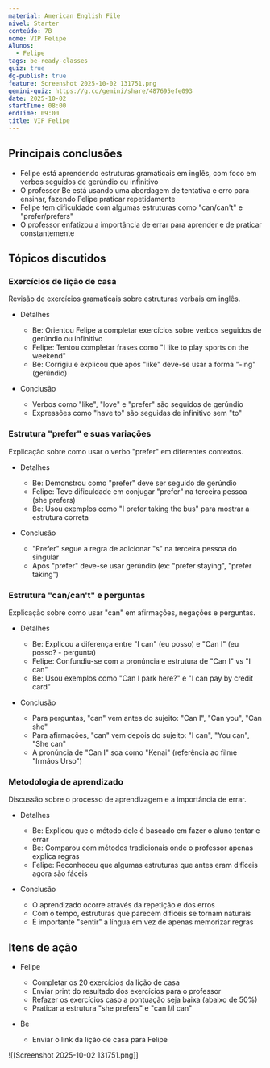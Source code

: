 ```yaml
---
material: American English File
nivel: Starter
conteúdo: 7B
nome: VIP Felipe
Alunos:
  - Felipe
tags: be-ready-classes
quiz: true
dg-publish: true
feature: Screenshot 2025-10-02 131751.png
gemini-quiz: https://g.co/gemini/share/487695efe093
date: 2025-10-02
startTime: 08:00
endTime: 09:00
title: VIP Felipe
---
```

## Principais conclusões

- Felipe está aprendendo estruturas gramaticais em inglês, com foco em verbos seguidos de gerúndio ou infinitivo
- O professor Be está usando uma abordagem de tentativa e erro para ensinar, fazendo Felipe praticar repetidamente
- Felipe tem dificuldade com algumas estruturas como "can/can't" e "prefer/prefers"
- O professor enfatizou a importância de errar para aprender e de praticar constantemente

## Tópicos discutidos

### Exercícios de lição de casa

Revisão de exercícios gramaticais sobre estruturas verbais em inglês.

- Detalhes
    
    - Be: Orientou Felipe a completar exercícios sobre verbos seguidos de gerúndio ou infinitivo
    - Felipe: Tentou completar frases como "I like to play sports on the weekend"
    - Be: Corrigiu e explicou que após "like" deve-se usar a forma "-ing" (gerúndio)
- Conclusão
    
    - Verbos como "like", "love" e "prefer" são seguidos de gerúndio
    - Expressões como "have to" são seguidas de infinitivo sem "to"

### Estrutura "prefer" e suas variações

Explicação sobre como usar o verbo "prefer" em diferentes contextos.

- Detalhes
    
    - Be: Demonstrou como "prefer" deve ser seguido de gerúndio
    - Felipe: Teve dificuldade em conjugar "prefer" na terceira pessoa (she prefers)
    - Be: Usou exemplos como "I prefer taking the bus" para mostrar a estrutura correta
- Conclusão
    
    - "Prefer" segue a regra de adicionar "s" na terceira pessoa do singular
    - Após "prefer" deve-se usar gerúndio (ex: "prefer staying", "prefer taking")

### Estrutura "can/can't" e perguntas

Explicação sobre como usar "can" em afirmações, negações e perguntas.

- Detalhes
    
    - Be: Explicou a diferença entre "I can" (eu posso) e "Can I" (eu posso? - pergunta)
    - Felipe: Confundiu-se com a pronúncia e estrutura de "Can I" vs "I can"
    - Be: Usou exemplos como "Can I park here?" e "I can pay by credit card"
- Conclusão
    
    - Para perguntas, "can" vem antes do sujeito: "Can I", "Can you", "Can she"
    - Para afirmações, "can" vem depois do sujeito: "I can", "You can", "She can"
    - A pronúncia de "Can I" soa como "Kenai" (referência ao filme "Irmãos Urso")

### Metodologia de aprendizado

Discussão sobre o processo de aprendizagem e a importância de errar.

- Detalhes
    
    - Be: Explicou que o método dele é baseado em fazer o aluno tentar e errar
    - Be: Comparou com métodos tradicionais onde o professor apenas explica regras
    - Felipe: Reconheceu que algumas estruturas que antes eram difíceis agora são fáceis
- Conclusão
    
    - O aprendizado ocorre através da repetição e dos erros
    - Com o tempo, estruturas que parecem difíceis se tornam naturais
    - É importante "sentir" a língua em vez de apenas memorizar regras

## Itens de ação

- Felipe
    
    - Completar os 20 exercícios da lição de casa
    - Enviar print do resultado dos exercícios para o professor
    - Refazer os exercícios caso a pontuação seja baixa (abaixo de 50%)
    - Praticar a estrutura "she prefers" e "can I/I can"
- Be
    
    - Enviar o link da lição de casa para Felipe

![[Screenshot 2025-10-02 131751.png]]